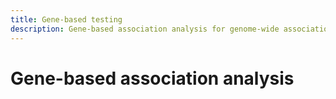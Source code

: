 ```yaml
---
title: Gene-based testing
description: Gene-based association analysis for genome-wide association studies
---
```


# Gene-based association analysis
